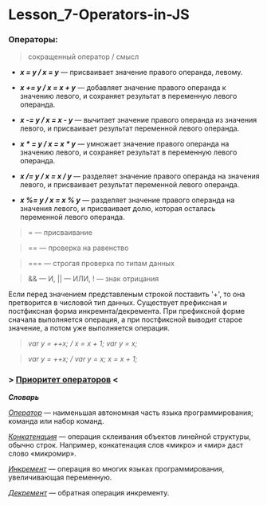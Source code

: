 # Lesson_7-Operators-in-JS

### Операторы: 

> сокращенный оператор / смысл

- _**x = y / x = y**_ — присваивает значение правого операнда, левому.

- _**x += y / x = x + y**_ — добавляет значение правого операнда к значению левого, и сохраняет результат в переменную левого операнда.

- _**x -= y / x = x - y**_ — вычитает значение правого операнда из значения левого, и присваивает результат переменной левого операнда.

- _**x * = y / x = x * y**_ — умножает значение правого операнда на значению левого, и сохраняет результат в переменную левого операнда.

- _**x /= y / x = x / y**_ — разделяет значение правого операнда на значения левого, и присваивает результат переменной левого операнда.

- _**x %= y / x = x % y**_ — разделяет значение правого операнда на значения левого, и присваивает долю, которая осталась переменной левого операнда.

> = — присваивание

> == — проверка на равенство

> === — строгая проверка по типам данных

> && — И, || — ИЛИ, ! — знак отрицания

Если перед значением представленым строкой поставить '+', то она претворится в числовой тип данных. Существует префиксная и постфиксная форма инкремнта/декремента. При префиксной форме сначала выполняется операция, а при постфиксной выводит старое значение, а потом уже выполняется операция.

> _var y = ++x; / x = x + 1; var y = x;_

> _var y = ++x; / var y = x; x = x + 1;_

### > [Приоритет операторов](https://developer.mozilla.org/ru/docs/Web/JavaScript/Reference/Operators/Operator_Precedence) <

_**Словарь**_

[_Оператор_](https://developer.mozilla.org/ru/docs/Web/JavaScript/Guide/Expressions_and_Operators) — наименьшая автономная часть языка программирования; команда или набор команд.

[_Конкатенация_](https://webformyself.com/vvedenie-v-javascript-konkatenaciya/) — операция склеивания объектов линейной структуры, обычно строк. Например, конкатенация слов «микро» и «мир» даст слово «микромир».

[_Инкремент_](https://ru.wikipedia.org/wiki/%D0%98%D0%BD%D0%BA%D1%80%D0%B5%D0%BC%D0%B5%D0%BD%D1%82) — операция во многих языках программирования, увеличивающая переменную. 

[_Декремент_](https://ru.wikipedia.org/wiki/%D0%98%D0%BD%D0%BA%D1%80%D0%B5%D0%BC%D0%B5%D0%BD%D1%82) — обратная операция инкременту.
